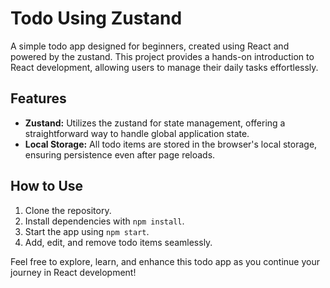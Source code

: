 # Todo Using Zustand

A simple todo app designed for beginners, created using React and powered by the zustand. This project provides a hands-on introduction to React development, allowing users to manage their daily tasks effortlessly.

## Features

- **Zustand:** Utilizes the zustand for state management, offering a straightforward way to handle global application state.
- **Local Storage:** All todo items are stored in the browser's local storage, ensuring persistence even after page reloads.

## How to Use

1. Clone the repository.
2. Install dependencies with `npm install`.
3. Start the app using `npm start`.
4. Add, edit, and remove todo items seamlessly.

Feel free to explore, learn, and enhance this todo app as you continue your journey in React development!
